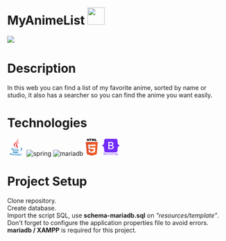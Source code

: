 # MyAnimeList <img src="https://user-images.githubusercontent.com/51438320/114508901-49b36900-9c0b-11eb-959a-7a879f4964f0.png" width="40" height="40"> 

<img src="https://user-images.githubusercontent.com/51438320/114509068-78c9da80-9c0b-11eb-8ae7-5f72d07f09b8.PNG">

# Description 
In this web you can find a list of my favorite anime, sorted by name or studio, it also has a searcher so you can find the anime you want easily.

# Technologies
<img src="https://raw.githubusercontent.com/devicons/devicon/master/icons/java/java-original.svg" alt="java" width="40" height="40"/> <img src="https://www.vectorlogo.zone/logos/springio/springio-icon.svg" alt="spring" width="40" height="40"/> <img src="https://www.vectorlogo.zone/logos/mariadb/mariadb-icon.svg" alt="mariadb" width="40" height="40"/><img src="https://raw.githubusercontent.com/devicons/devicon/master/icons/html5/html5-original-wordmark.svg" alt="html5" width="40" height="40"/> <img src="https://raw.githubusercontent.com/devicons/devicon/master/icons/bootstrap/bootstrap-plain-wordmark.svg" alt="bootstrap" width="40" height="40"/>

# Project Setup
Clone repository. </br>
Create database. </br>
Import the script SQL, use <b>schema-mariadb.sql</b> on <i>"resources/template"</i>. </br>
Don't forget to configure the application properties file to avoid errors. </br>
<b>mariadb / XAMPP</b> is required for this project.
